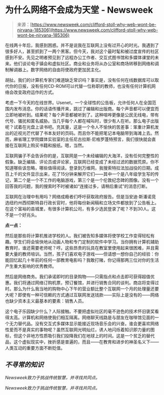 <!--yml

category: 未分类

date: 2024-05-29 13:12:44

-->

# 为什么网络不会成为天堂 - Newsweek

> 来源：[https://www.newsweek.com/clifford-stoll-why-web-wont-be-nirvana-185306](https://www.newsweek.com/clifford-stoll-why-web-wont-be-nirvana-185306)

在线两十年后，我感到困惑。并不是说我在互联网上没有过开心的时光。我遇到了很多好人，甚至抓到了一两个黑客。但今天，我对这个最时髦和被过度宣传的社区感到不安。先见之明者预见到了远程办公工作者、交互式图书馆和多媒体课堂的未来。他们谈论电子镇会和虚拟社区。商业和业务将从办公室和商场转移到网络和调制解调器上。数字网络的自由将使政府更加民主化。

胡扯。我们的计算机专家们难道缺乏常识吗？事实是，没有任何在线数据库可以取代你的日报，没有任何CD-ROM可以代替一位称职的教师，也没有任何计算机网络会改变政府运作的方式。

考虑一下今天的在线世界。Usenet，一个全球性的公告板，允许任何人在全国范围内发布消息。你的话语传播开来，跳过了编辑和出版商。每个声音都可以便宜而立即地被听到。结果呢？每个声音都被听到了。这种喧哗更像是公民无线电，带有代号、骚扰和匿名威胁。当几乎每个人都在喊叫时，很少有人在听。那么电子出版呢？试着在光盘上读书吧。充其量，这是一个令人不愉快的苦差事：笨重计算机发出的近视光芒代替了书本友好的页码。而且你不能把笔记本电脑带到海滩上去。然而，麻省理工学院媒体实验室的主任尼古拉斯·尼格罗蓬特预言，我们很快就会直接在互联网上购买书籍和报纸。嗯，当然。

互联网骗子不会告诉你的是，互联网是一个未经编辑的大海洋，没有任何完整性的假象。缺乏编辑、评论员或评论家，互联网已经变成了未经过滤的数据荒原。你不知道哪些该忽略，哪些值得阅读。登录到万维网，我搜索特拉法加战役的日期。成百上千的文件显示出来，花了15分钟来解开它们——其中一个是八年级学生写的传记，第二个是一个不工作的电脑游戏，第三个是一个伦敦纪念碑的图像。没有一个回答我的问题，我的搜索时不时被诸如“连接过多，请稍后重试”的消息打断。

互联网在治理中有用吗？网络成瘾者们呼吁获取政府报告。但是当安迪·斯潘诺竞选纽约州西彻斯特县行政长官时，他将每份新闻稿和立场文件都放到了公告板上。在这个富裕的县城里，有很多计算机公司，有多少选民登录了呢？不到30人。这不是一个好兆头。

**点一点：**

然后是那些将计算机推进学校的人。我们被告知多媒体将使学校工作变得轻松有趣。学生们将会愉快地从动画人物和专门定制的软件中学习。当你拥有计算机辅助教育时，谁还需要老师呢？哼。这些昂贵的玩具在教室里使用起来很困难，并且需要大量的教师培训。当然，孩子们喜欢电子游戏——但请想一想你自己的经验：你能回忆起几十年前的任何一部教育电影吗？我敢打赌，你记得那两三位对你的生活产生重大影响的优秀教师。

然后是网络商务。我们承诺即时的目录购物——只需指点和点击即可获得超值优惠。我们将通过网络订购机票，预订餐馆，并进行销售合同的谈判。商店将变得过时。那么为什么我当地的购物中心下午的营业额比整个互联网一个月的处理量还要大呢？即使有一种可信赖的方式通过互联网发送钱款——实际上是没有的——网络也缺少资本主义最基本的要素：销售人员。

这个电子乐园缺少什么？人际接触。不要把虚拟社区的毫不逊色的技术怀旧褒奖看得太高。计算机和网络使我们相互隔离。网络聊天线路是与朋友在咖啡馆见面的一个无力替代品。没有交互式多媒体显示能接近现场音乐会的兴奋。谁会更喜欢网络性爱而不是真实的事物呢？虽然互联网光明灿烂，诱人地闪烁着知识即力量的图标，但这个非地方性质吸引我们投降我们在地球上的时间。这是一个贫乏的替代品，这个虚拟现实中，挫折感是普遍的，而且——在教育和进步的神圣名义下——人类互动的重要方面不断贬值。

## *不寻常的知识*

*Newsweek致力于挑战传统智慧，并寻找共同点。*

*Newsweek致力于挑战传统智慧，并寻找共同点。*
